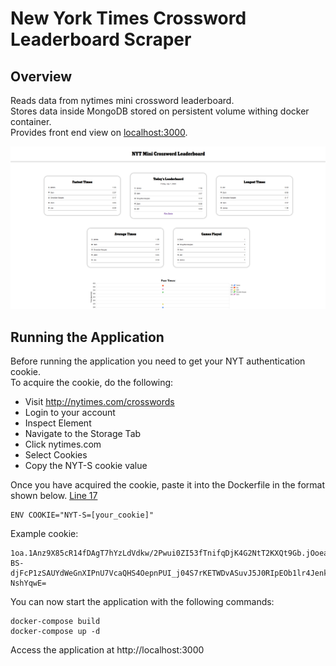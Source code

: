 # New York Times Crossword Leaderboard Scraper

## Overview
Reads data from nytimes mini crossword leaderboard.  
Stores data inside MongoDB stored on persistent volume withing docker container.  
Provides front end view on [localhost:3000](http://localhost:3000).

 ![Nytimes Leaderboard Example Screenshot](/imgs/nytimes-example-screenshot.png)

## Running the Application  
Before running the application you need to get your NYT authentication cookie.  
To acquire the cookie, do the following:

- Visit http://nytimes.com/crosswords
- Login to your account
- Inspect Element
- Navigate to the Storage Tab
- Click nytimes.com
- Select Cookies
- Copy the NYT-S cookie value

Once you have acquired the cookie, paste it into the Dockerfile in the format shown below. [Line 17](https://github.com/kkcaZ/NytimesCrosswordScraper/blob/03c64810dcd6e16b9f27c6a4277a1c433bd1cf83/Dockerfile#L17)
```
ENV COOKIE="NYT-S=[your_cookie]"
```

Example cookie: 
```
1oa.1Anz9X85cR14fDAgT7hYzLdVdkw/2Pwui0ZI53fTnifqDjK4G2NtT2KXQt9Gb.jOoea6bgYnQ18748eEJw6wqwB9nfLnvCOLnRUMUpZZcwOatwg00^^^^CBISJQjJwvWVBhDBw_WVBhoSMS1-BS-djFcP1zSAUYdWeGnXIPnU7VcaQHS4OepnPUI_j04S7rKETWDvASuvJ5J0RIpEOb1lr4JenkmoPf7E9DbrDWgTwfNboREK65ZihIl_suX-NshYqwE=
```

You can now start the application with the following commands:
```
docker-compose build
docker-compose up -d
```

Access the application at http://localhost:3000
